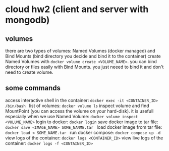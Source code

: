 # cloud hw2 (client and server with mongodb)
## volumes 
there are two types of volumes: Named Volumes (docker managed) and Bind Mounts (bind directory you decide and bind it to the container)
create Named Volumes with `docker volume create <VOLUME_NAME>`. 
you can bind directory or files easily with Bind Mounts. you just neeed to bind it and don't need to create volume. 

## some commands 
access interactive shell in the container: `docker exec -it <CONTAINER_ID> /bin/bash `
list of volumes: `docker volume ls`
inspect volume and find MountPoint (you can access the volume on your hard-disk). it is usefull especially when we use Named Volume: `docker volume inspect <VOLUME_NAME>`
login to docker: `docker login`
save docker image to tar file: `docker save <IMAGE_NAME> SOME_NANME.tar `
load docker image from tar file: `docker load < SOME_NAME.tar `
run docker compose: `docker compose up -d`
view logs of the container: `docker logs <CONTAINER_ID>`
view live logs of the container: `docker logs -f <CONTAINER_ID>`
